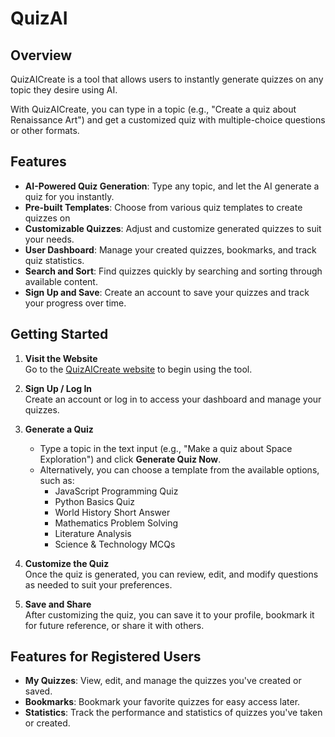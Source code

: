 # QuizAI

## Overview

QuizAICreate is a tool that allows users to instantly generate quizzes on any topic they desire using AI. 

With QuizAICreate, you can type in a topic (e.g., "Create a quiz about Renaissance Art") and get a customized quiz with multiple-choice questions or other formats.

## Features

- **AI-Powered Quiz Generation**: Type any topic, and let the AI generate a quiz for you instantly.
- **Pre-built Templates**: Choose from various quiz templates to create quizzes on
- **Customizable Quizzes**: Adjust and customize generated quizzes to suit your needs.
- **User Dashboard**: Manage your created quizzes, bookmarks, and track quiz statistics.
- **Search and Sort**: Find quizzes quickly by searching and sorting through available content.
- **Sign Up and Save**: Create an account to save your quizzes and track your progress over time.

## Getting Started

1. **Visit the Website**  
   Go to the [QuizAICreate website](https://quiz-ai-roan.vercel.app/) to begin using the tool.

2. **Sign Up / Log In**  
   Create an account or log in to access your dashboard and manage your quizzes.

3. **Generate a Quiz**  
   - Type a topic in the text input (e.g., "Make a quiz about Space Exploration") and click **Generate Quiz Now**.
   - Alternatively, you can choose a template from the available options, such as:
     - JavaScript Programming Quiz
     - Python Basics Quiz
     - World History Short Answer
     - Mathematics Problem Solving
     - Literature Analysis
     - Science & Technology MCQs

4. **Customize the Quiz**  
   Once the quiz is generated, you can review, edit, and modify questions as needed to suit your preferences.

5. **Save and Share**  
   After customizing the quiz, you can save it to your profile, bookmark it for future reference, or share it with others.


## Features for Registered Users

- **My Quizzes**: View, edit, and manage the quizzes you've created or saved.
- **Bookmarks**: Bookmark your favorite quizzes for easy access later.
- **Statistics**: Track the performance and statistics of quizzes you've taken or created.
